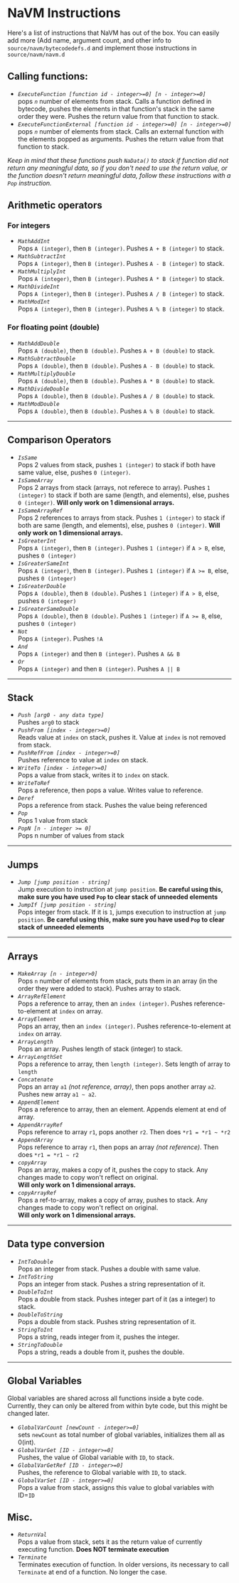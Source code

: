 # NaVM Instructions

Here's a list of instructions that NaVM has out of the box. You can easily add more (Add name, argument count, and other info to `source/navm/bytecodedefs.d` and implement those instructions in `source/navm/navm.d`

## Calling functions:

* _`ExecuteFunction [function id - integer>=0] [n - integer>=0]`_  
pops _`n`_ number of elements from stack. Calls a function defined in bytecode, pushes the elements in that function's stack in the same order they were. Pushes the return value from that function to stack.
* _`ExecuteFunctionExternal [function id - integer>=0] [n - integer>=0]`_  
pops _`n`_ number of elements from stack. Calls an external function with the elements popped as arguments. Pushes the return value from that function to stack.
  
_Keep in mind that these functions push `NaData()` to stack if function did not return any meaningful data, so if you don't need to use the return value, or the function doesn't return meaningful data, follow these instructions with a `Pop` instruction._

## Arithmetic operators

### For integers
* _`MathAddInt`_  
Pops `A (integer)`, then `B (integer)`. Pushes `A + B (integer)` to stack.
* _`MathSubtractInt`_  
Pops `A (integer)`, then `B (integer)`. Pushes `A - B (integer)` to stack.
* _`MathMultiplyInt`_  
Pops `A (integer)`, then `B (integer)`. Pushes `A * B (integer)` to stack.
* _`MathDivideInt`_  
Pops `A (integer)`, then `B (integer)`. Pushes `A / B (integer)` to stack.
* _`MathModInt`_  
Pops `A (integer)`, then `B (integer)`. Pushes `A % B (integer)` to stack.

### For floating point (double)
* _`MathAddDouble`_  
Pops `A (double)`, then `B (double)`. Pushes `A + B (double)` to stack.
* _`MathSubtractDouble`_  
Pops `A (double)`, then `B (double)`. Pushes `A - B (double)` to stack.
* _`MathMultiplyDouble`_  
Pops `A (double)`, then `B (double)`. Pushes `A * B (double)` to stack.
* _`MathDivideDouble`_  
Pops `A (double)`, then `B (double)`. Pushes `A / B (double)` to stack.
* _`MathModDouble`_  
Pops `A (double)`, then `B (double)`. Pushes `A % B (double)` to stack.

---

## Comparison Operators
* _`IsSame`_  
Pops 2 values from stack, pushes `1 (integer)` to stack if both have same value, else, pushes `0 (integer)`.
* _`IsSameArray`_  
Pops 2 arrays from stack (arrays, not referece to array). Pushes `1 (integer)` to stack if both are same (length, and elements), else, pushes `0 (integer)`. **Will only work on 1 dimensional arrays.**
* _`IsSameArrayRef`_  
Pops 2 references to arrays from stack. Pushes `1 (integer)` to stack if both are same (length, and elements), else, pushes `0 (integer)`. **Will only work on 1 dimensional arrays.**
* _`IsGreaterInt`_  
Pops `A (integer)`, then `B (integer)`. Pushes `1 (integer)` if `A > B`, else, pushes `0 (integer)`
* _`IsGreaterSameInt`_  
Pops `A (integer)`, then `B (integer)`. Pushes `1 (integer)` if `A >= B`, else, pushes `0 (integer)`
* _`IsGreaterDouble`_  
Pops `A (double)`, then `B (double)`. Pushes `1 (integer)` if `A > B`, else, pushes `0 (integer)`
* _`IsGreaterSameDouble`_  
Pops `A (double)`, then `B (double)`. Pushes `1 (integer)` if `A >= B`, else, pushes `0 (integer)`
* _`Not`_  
Pops `A (integer)`. Pushes `!A`
* _`And`_  
Pops `A (integer)` and then `B (integer)`. Pushes `A && B`
* _`Or`_  
Pops `A (integer)` and then `B (integer)`. Pushes `A || B`

---

## Stack
* _`Push [arg0 - any data type]`_  
Pushes `arg0` to stack
* _`PushFrom [index - integer>=0]`_  
Reads value at `index` on stack, pushes it. Value at `index` is not removed from stack.
* _`PushRefFrom [index - integer>=0]`_  
Pushes reference to value at `index` on stack.
* _`WriteTo [index - integer>=0]`_  
Pops a value from stack, writes it to `index` on stack.
* _`WriteToRef`_  
Pops a reference, then pops a value. Writes value to reference.
* _`Deref`_  
Pops a reference from stack. Pushes the value being referenced
* _`Pop`_  
Pops 1 value from stack
* _`PopN [n - integer >= 0]`_  
Pops n number of values from stack

---

## Jumps
* _`Jump [jump position - string]`_  
Jump execution to instruction at `jump position`. **Be careful using this, make sure you have used `Pop` to clear stack of unneeded elements**
* _`JumpIf [jump position - string]`_  
Pops integer from stack. If it is `1`, jumps execution to instruction at `jump position`. **Be careful using this, make sure you have used `Pop` to clear stack of unneeded elements**

---

## Arrays
* _`MakeArray [n - integer>0]`_  
Pops `n` number of elements from stack, puts them in an array (in the order they were added to stack). Pushes array to stack.
* _`ArrayRefElement`_  
Pops a reference to array, then an `index (integer)`. Pushes reference-to-element at `index` on array.
* _`ArrayElement`_  
Pops an array, then an `index (integer)`. Pushes reference-to-element at `index` on array.
* _`ArrayLength`_  
Pops an array. Pushes length of stack (integer) to stack.
* _`ArrayLengthSet`_  
Pops a reference to array, then `length (integer)`. Sets length of array to `length`
* _`Concatenate`_  
Pops an array `a1` _(not reference, array)_, then pops another array `a2`. Pushes new array `a1 ~ a2`.
* _`AppendElement`_  
Pops a reference to array, then an element. Appends element at end of array.
* _`AppendArrayRef`_  
Pops reference to array `r1`, pops another `r2`. Then does `*r1 = *r1 ~ *r2`
* _`AppendArray`_  
Pops reference to array `r1`, then pops an array _(not reference)_. Then does `*r1 = *r1 ~ r2`
* _`copyArray`_  
Pops an array, makes a copy of it, pushes the copy to stack. Any changes made to copy won't reflect on original.  
**Will only work on 1 dimensional arrays.**
* _`copyArrayRef`_  
Pops a ref-to-array, makes a copy of array, pushes to stack. Any changes made to copy won't reflect on original.  
**Will only work on 1 dimensional arrays.**

---

## Data type conversion
* _`IntToDouble`_  
Pops an integer from stack. Pushes a double with same value.
* _`IntToString`_  
Pops an integer from stack. Pushes a string representation of it.
* _`DoubleToInt`_  
Pops a double from stack. Pushes integer part of it (as a integer) to stack.
* _`DoubleToString`_  
Pops a double from stack. Pushes string representation of it.
* _`StringToInt`_  
Pops a string, reads integer from it, pushes the integer.
* _`StringToDouble`_  
Pops a string, reads a double from it, pushes the double.

---

## Global Variables
Global variables are shared across all functions inside a byte code. Currently, they can only be altered from within byte code, but this might be changed later.  
  
* _`GlobalVarCount [newCount - integer>=0]`_  
sets `newCount` as total number of global variables, initializes them all as 0(int).
* _`GlobalVarGet [ID - integer>=0]`_  
Pushes, the value of Global variable with `ID`, to stack.
* _`GlobalVarGetRef [ID - integer>=0]`_  
Pushes, the reference to Global variable with `ID`, to stack.
* _`GlobalVarSet [ID - integer>=0]`_  
Pops a value from stack, assigns this value to global variables with ID=`ID`

## Misc.
* _`ReturnVal`_  
Pops a value from stack, sets it as the return value of currently executing function. **Does NOT terminate execution**
* _`Terminate`_  
Terminates execution of function. In older versions, its necessary to call `Terminate` at end of a function. No longer the case.